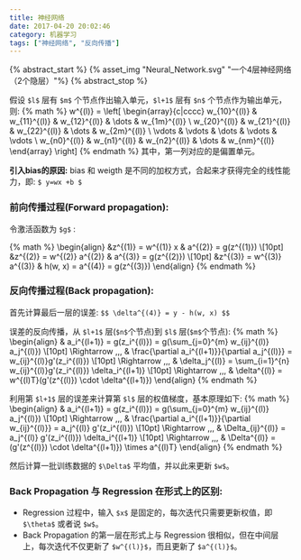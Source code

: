 ```yaml
---
title: 神经网络
date: 2017-04-20 20:02:46
category: 机器学习
tags: ["神经网络", "反向传播"]
---
```

{% abstract_start %}
{% asset_img "Neural_Network.svg" "一个4层神经网络（2个隐层）"%}
{% abstract_stop %}


假设 `$l$` 层有 `$m$` 个节点作出输入单元，`$l+1$` 层有 `$n$` 个节点作为输出单元，则:
{% math %}
w^{(l)} = \left[
  \begin{array}{c|cccc}
    w_{10}^{(l)} & w_{11}^{(l)} & w_{12}^{(l)} & \dots & w_{1m}^{(l)} \\
    w_{20}^{(l)} & w_{21}^{(l)} & w_{22}^{(l)} & \dots & w_{2m}^{(l)} \\
    \vdots & \vdots & \dots & \vdots & \vdots \\
    w_{n0}^{(l)} & w_{n1}^{(l)} & w_{n2}^{(l)} & \dots & w_{nm}^{(l)}
  \end{array}
\right]
{% endmath %}
其中，第一列对应的是偏置单元。

**引入bias的原因:** bias 和 weigth 是不同的加权方式，合起来才获得完全的线性能力，即: `$ y=wx +b $`

### 前向传播过程(Forward propagation):

令激活函数为 `$g$` :

{% math %}
\begin{align}
  &z^{(1)} = w^{(1)} x       & a^{(2)} = g(z^{(1)}) \\[10pt]
  &z^{(2)} = w^{(2)} a^{(2)} & a^{(3)} = g(z^{(2)}) \\[10pt]
  &z^{(3)} = w^{(3)} a^{(3)} & h(w, x) = a^{(4)} = g(z^{(3)})
\end{align}
{% endmath %}


### 反向传播过程(Back propagation):

首先计算最后一层的误差:
`$$ \delta^{(4)} = y - h(w, x) $$`

误差的反向传播，从 `$l+1$` 层(`$n$`个节点)到 `$l$` 层(`$m$`个节点):
{% math %}
\begin{align}
  & a_i^{(l+1)} = g(z_i^{(l)}) = g(\sum_{j=0}^{m} w_{ij}^{(l)} a_j^{(l)}) \\[10pt]
  \Rightarrow \,\,\, & \frac{\partial a_i^{(l+1)}}{\partial a_j^{(l)}} = w_{ij}^{(l)}g'(z_i^{(l)}) \\[10pt]
  \Rightarrow \,\,\, & \delta_j^{(l)} = \sum_{i=1}^{n} w_{ij}^{(l)}g'(z_i^{(l)}) \delta_i^{(l+1)} \\[10pt]
  \Rightarrow \,\,\, & \delta^{(l)} = w^{(l)T}(g'(z^{(l)}) \cdot \delta^{(l+1)})
\end{align}
{% endmath %}

利用第 `$l+1$` 层的误差来计算第 `$l$` 层的权值梯度，基本原理如下:
{% math %}
\begin{align}
  & a_i^{(l+1)} = g(z_i^{(l)}) = g(\sum_{j=0}^{m} w_{ij}^{(l)} a_j^{(l)}) \\[10pt]
  \Rightarrow \,\,\, & \frac{\partial a_i^{(l+1)}}{\partial w_{ij}^{(l)}} = a_j^{(l)} g'(z_i^{(l)}) \\[10pt]
  \Rightarrow \,\,\, & \Delta_{ij}^{(l)} =  a_j^{(l)} g'(z_i^{(l)}) \delta_i^{(l+1)} \\[10pt]
  \Rightarrow \,\,\, & \Delta^{(l)} = (g'(z^{(l)}) \cdot \delta^{(l+1)}) \times a^{(l)T}
\end{align}
{% endmath %}

然后计算一批训练数据的 `$\Delta$` 平均值，并以此来更新 `$w$`。

### Back Propagation 与 Regression 在形式上的区别:

* Regression 过程中，输入 `$x$` 是固定的，每次迭代只需要更新权值，即 `$\theta$` 或者说 `$w$`。
* Back Propagation 的第一层在形式上与 Regression 很相似，但在中间层上，每次迭代不仅更新了 `$w^{(l)}$`，而且更新了 `$a^{(l)}$`。

